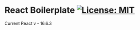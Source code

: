 # React Boilerplate <a href="https://opensource.org/licenses/MIT"><img src="https://img.shields.io/badge/License-MIT-green.svg" alt="License: MIT"></a>

Current React v - 16.6.3
